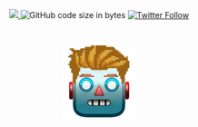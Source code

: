 <p align="center">
  <a href="https://github.com/arnonrdp/Bot-Deschamps-Newsletter/actions/workflows/main.yml" alt="Python Bot Build">
    <img src="https://github.com/arnonrdp/Bot-Deschamps-Newsletter/actions/workflows/main.yml/badge.svg"/>
  </a>
  <img alt="GitHub code size in bytes" src="https://img.shields.io/github/languages/code-size/arnonrdp/Bot-Deschamps-Newsletter">
  <a href="https://twitter.com/BotDeschamps">
    <img src="https://img.shields.io/twitter/follow/BotDeschamps?style=social" alt="Twitter Follow"/>
  </a>
</p>
<br>
<p align="center">
  <a href="https://twitter.com/BotDeschamps">
    <img src="./img/avatar.png" alt="Avatar"/>
  </a>
</p>